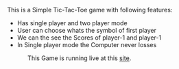 This is a Simple Tic-Tac-Toe game with following features:
<ul>
  <li>Has single player and two player mode</li>
  <li>User can choose whats the symbol of first player</li>
  <li>We can the see the Scores of player-1 and player-1</li>
  <li>In Single player mode the Computer never losses</li>
 <ul>
 
 <p>This Game is running live at this <a href="https://punithbajaj.github.io/Tic-Tac-Toe/">site</a>.</p>

